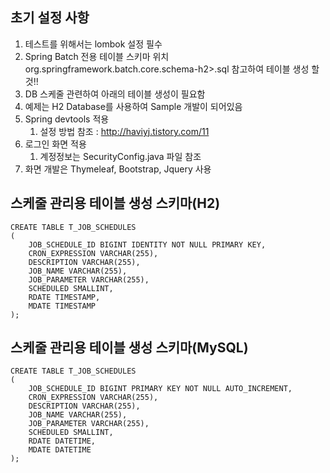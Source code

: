 ## 초기 설정 사항
1. 테스트를 위해서는 lombok 설정 필수
2. Spring Batch 전용 테이블 스키마 위치 org.springframework.batch.core.schema-h2>.sql 참고하여 테이블 생성 할 것!!
3. DB 스케줄 관련하여 아래의 테이블 생성이 필요함
4. 예제는 H2 Database를 사용하여 Sample 개발이 되어있음
5. Spring devtools 적용
    1. 설정 방법 참조 : http://haviyj.tistory.com/11
6. 로그인 화면 적용
    1. 계정정보는 SecurityConfig.java 파일 참조
7. 화면 개발은 Thymeleaf, Bootstrap, Jquery 사용
## 스케줄 관리용 테이블 생성 스키마(H2)

    CREATE TABLE T_JOB_SCHEDULES
    (
        JOB_SCHEDULE_ID BIGINT IDENTITY NOT NULL PRIMARY KEY,
        CRON_EXPRESSION VARCHAR(255),
        DESCRIPTION VARCHAR(255),
        JOB_NAME VARCHAR(255),
        JOB_PARAMETER VARCHAR(255),
        SCHEDULED SMALLINT,
        RDATE TIMESTAMP,
        MDATE TIMESTAMP
    );


## 스케줄 관리용 테이블 생성 스키마(MySQL)

    CREATE TABLE T_JOB_SCHEDULES
    (
        JOB_SCHEDULE_ID BIGINT PRIMARY KEY NOT NULL AUTO_INCREMENT,
        CRON_EXPRESSION VARCHAR(255),
        DESCRIPTION VARCHAR(255),
        JOB_NAME VARCHAR(255),
        JOB_PARAMETER VARCHAR(255),
        SCHEDULED SMALLINT,
        RDATE DATETIME,
        MDATE DATETIME
    );

